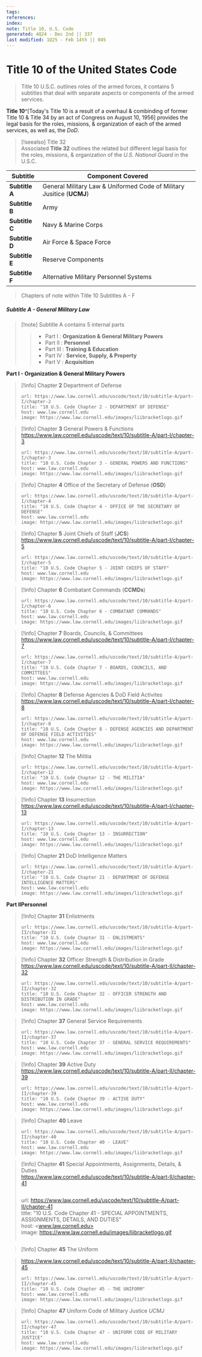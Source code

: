 ```yaml
---
tags: 
references:
index:
note: Title 10, U.S. Code
generated: 4Q24 - Dec 2nd || 337
last modified: 1Q25 - Feb 14th || 045
---
```


# Title 10 of the United States Code

> Title 10 U.S.C. outlines roles of the armed forces, it contains 5 subtitles that deal with separate aspects or components of the armed services.

**Title 10**^[Today's Title 10 is a result of a overhaul & combinding of former Title 10 & Title 34 by an act of Congress on August 10, 1956] provides the legal basis for the roles, missions, & organization of each of the armed services, as well as, the *DoD*.

> [!seealso] Title 32  
> Associated **Title 32** outlines the related but different legal basis for the roles, missions, & organization of the *U.S. National Guard* in the U.S.C. 

| Subtitle       | Component Covered                                                     |
| -------------- | --------------------------------------------------------------------- |
| **Subtitle A** | General Military Law & Uniformed Code of Military Jusitice (**UCMJ**) |
| **Subtitle B** | Army                                                                  |
| **Subtitle C** | Navy & Marine Corps                                                   |
| **Subtitle D** | Air Force & Space Force                                               |
| **Subtitle E** | Reserve Components                                                    |
| **Subtitle F** | Alternative Military Personnel Systems                                |

> Chapters of note within Title 10 Subtitles A - F

##### Subtitle A - General Military Law

> [!note] Subtitle A contains 5 internal parts
> 
> > - Part I : **Organization & General Military Powers**
> > - Part II : **Personnel**
> > - Part III : **Training & Education**
> > - Part IV : **Service, Supply, & Property**
> > - Part V : **Acquisition**

**Part I - Organization & General Military Powers** 

> [!info] Chapter **2** Department of Defense
> 
> ```cardlink
> url: https://www.law.cornell.edu/uscode/text/10/subtitle-A/part-I/chapter-2
> title: "10 U.S. Code Chapter 2 - DEPARTMENT OF DEFENSE"
> host: www.law.cornell.edu
> image: https://www.law.cornell.edu/images/liibracketlogo.gif
> ```

> [!info] Chapter **3** General Powers & Functions  
> <https://www.law.cornell.edu/uscode/text/10/subtitle-A/part-I/chapter-3>
> ```cardlink
> url: https://www.law.cornell.edu/uscode/text/10/subtitle-A/part-I/chapter-3
> title: "10 U.S. Code Chapter 3 - GENERAL POWERS AND FUNCTIONS"
> host: www.law.cornell.edu
> image: https://www.law.cornell.edu/images/liibracketlogo.gif
> ```

> [!info] Chapter **4** Office of the Secretary of Defense (**OSD**)
> 
> ```cardlink
> url: https://www.law.cornell.edu/uscode/text/10/subtitle-A/part-I/chapter-4
>title: "10 U.S. Code Chapter 4 - OFFICE OF THE SECRETARY OF DEFENSE"
>host: www.law.cornell.edu
>image: https://www.law.cornell.edu/images/liibracketlogo.gif
>```

> [!info] Chapter **5** Joint Chiefs of Staff (**JCS**)  
> <https://www.law.cornell.edu/uscode/text/10/subtitle-A/part-I/chapter-5>
> ```cardlink
> url: https://www.law.cornell.edu/uscode/text/10/subtitle-A/part-I/chapter-5
> title: "10 U.S. Code Chapter 5 - JOINT CHIEFS OF STAFF"
> host: www.law.cornell.edu
> image: https://www.law.cornell.edu/images/liibracketlogo.gif
> ```

> [!info] Chapter **6** Combatant Commands (**CCMDs**)
> 
> ```cardlink
> url: https://www.law.cornell.edu/uscode/text/10/subtitle-A/part-I/chapter-6
> title: "10 U.S. Code Chapter 6 - COMBATANT COMMANDS"
> host: www.law.cornell.edu
> image: https://www.law.cornell.edu/images/liibracketlogo.gif
> ```

> [!info] Chapter **7** Boards, Councils, & Committees  
> <https://www.law.cornell.edu/uscode/text/10/subtitle-A/part-I/chapter-7>
> ```cardlink
> url: https://www.law.cornell.edu/uscode/text/10/subtitle-A/part-I/chapter-7
> title: "10 U.S. Code Chapter 7 - BOARDS, COUNCILS, AND COMMITTEES"
> host: www.law.cornell.edu
> image: https://www.law.cornell.edu/images/liibracketlogo.gif
> ```

> [!info] Chapter **8** Defense Agencies & DoD Field Activites  
> <https://www.law.cornell.edu/uscode/text/10/subtitle-A/part-I/chapter-8>
> ```cardlink
> url: https://www.law.cornell.edu/uscode/text/10/subtitle-A/part-I/chapter-8
> title: "10 U.S. Code Chapter 8 - DEFENSE AGENCIES AND DEPARTMENT OF DEFENSE FIELD ACTIVITIES"
> host: www.law.cornell.edu
> image: https://www.law.cornell.edu/images/liibracketlogo.gif
> ```

> [!info] Chapter **12** The Militia
> 
> ```cardlink
> url: https://www.law.cornell.edu/uscode/text/10/subtitle-A/part-I/chapter-12
> title: "10 U.S. Code Chapter 12 - THE MILITIA"
> host: www.law.cornell.edu
> image: https://www.law.cornell.edu/images/liibracketlogo.gif
> ```

> [!info] Chapter **13** Insurrection  
> <https://www.law.cornell.edu/uscode/text/10/subtitle-A/part-I/chapter-13>
> ```cardlink
> url: https://www.law.cornell.edu/uscode/text/10/subtitle-A/part-I/chapter-13
> title: "10 U.S. Code Chapter 13 - INSURRECTION"
> host: www.law.cornell.edu
> image: https://www.law.cornell.edu/images/liibracketlogo.gif
> ```

> [!info] Chapter **21** DoD Intelligence Matters
> 
> ```cardlink
> url: https://www.law.cornell.edu/uscode/text/10/subtitle-A/part-I/chapter-21
> title: "10 U.S. Code Chapter 21 - DEPARTMENT OF DEFENSE INTELLIGENCE MATTERS"
> host: www.law.cornell.edu
> image: https://www.law.cornell.edu/images/liibracketlogo.gif
> ```

**Part IIPersonnel**

> [!info] Chapter **31** Enlistments
> 
> ```cardlink
> url: https://www.law.cornell.edu/uscode/text/10/subtitle-A/part-II/chapter-31
> title: "10 U.S. Code Chapter 31 - ENLISTMENTS"
> host: www.law.cornell.edu
> image: https://www.law.cornell.edu/images/liibracketlogo.gif
> ```

> [!info] Chapter **32** Officer Strength & Distribution in Grade  
> <https://www.law.cornell.edu/uscode/text/10/subtitle-A/part-II/chapter-32>
> ```cardlink
> url: https://www.law.cornell.edu/uscode/text/10/subtitle-A/part-II/chapter-32
> title: "10 U.S. Code Chapter 32 - OFFICER STRENGTH AND DISTRIBUTION IN GRADE"
> host: www.law.cornell.edu
> image: https://www.law.cornell.edu/images/liibracketlogo.gif
> ```

> [!info] Chapter **37** General Service Requirements
> 
> ```cardlink
> url: https://www.law.cornell.edu/uscode/text/10/subtitle-A/part-II/chapter-37
> title: "10 U.S. Code Chapter 37 - GENERAL SERVICE REQUIREMENTS"
> host: www.law.cornell.edu
> image: https://www.law.cornell.edu/images/liibracketlogo.gif
> ```

> [!info] Chapter **39** Active Duty  
> <https://www.law.cornell.edu/uscode/text/10/subtitle-A/part-II/chapter-39>
> ```cardlink
> url: https://www.law.cornell.edu/uscode/text/10/subtitle-A/part-II/chapter-39
> title: "10 U.S. Code Chapter 39 - ACTIVE DUTY"
> host: www.law.cornell.edu
> image: https://www.law.cornell.edu/images/liibracketlogo.gif
> ```

> [!info] Chapter **40** Leave
> 
> ```cardlink
> url: https://www.law.cornell.edu/uscode/text/10/subtitle-A/part-II/chapter-40
> title: "10 U.S. Code Chapter 40 - LEAVE"
> host: www.law.cornell.edu
> image: https://www.law.cornell.edu/images/liibracketlogo.gif
> ```

> [!info] Chapter **41** Special Appointments, Assignments, Details, & Duties  
> <https://www.law.cornell.edu/uscode/text/10/subtitle-A/part-II/chapter-41>
> 
> > ```cardlink
> 
> url: <https://www.law.cornell.edu/uscode/text/10/subtitle-A/part-II/chapter-41>  
> title: "10 U.S. Code Chapter 41 - SPECIAL APPOINTMENTS, ASSIGNMENTS, DETAILS, AND DUTIES"  
> host: <www.law.cornell.edu>  
> image: <https://www.law.cornell.edu/images/liibracketlogo.gif>
> ```

> [!info] Chapter **45** The Uniform

> <https://www.law.cornell.edu/uscode/text/10/subtitle-A/part-II/chapter-45>
> ```cardlink
> url: https://www.law.cornell.edu/uscode/text/10/subtitle-A/part-II/chapter-45
> title: "10 U.S. Code Chapter 45 - THE UNIFORM"
> host: www.law.cornell.edu
> image: https://www.law.cornell.edu/images/liibracketlogo.gif
> ```

> [!info] Chapter **47** Uniform Code of Military Justice *UCMJ*
> 
> ```cardlink
> url: https://www.law.cornell.edu/uscode/text/10/subtitle-A/part-II/chapter-47
> title: "10 U.S. Code Chapter 47 - UNIFORM CODE OF MILITARY JUSTICE"
> host: www.law.cornell.edu
> image: https://www.law.cornell.edu/images/liibracketlogo.gif
> ```